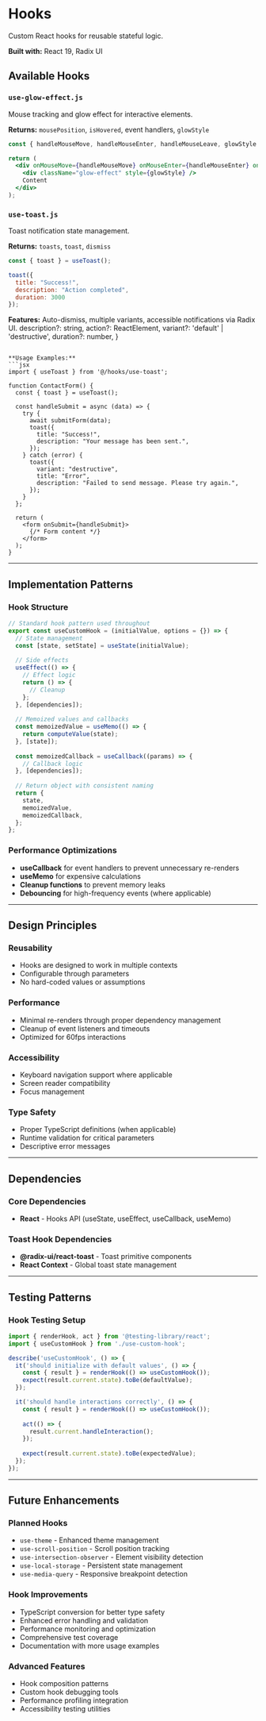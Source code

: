 # Hooks

Custom React hooks for reusable stateful logic.

**Built with:** React 19, Radix UI

## Available Hooks

### `use-glow-effect.js`
Mouse tracking and glow effect for interactive elements.

**Returns:** `mousePosition`, `isHovered`, event handlers, `glowStyle`

```jsx
const { handleMouseMove, handleMouseEnter, handleMouseLeave, glowStyle } = useGlowEffect();

return (
  <div onMouseMove={handleMouseMove} onMouseEnter={handleMouseEnter} onMouseLeave={handleMouseLeave}>
    <div className="glow-effect" style={glowStyle} />
    Content
  </div>
);
```

### `use-toast.js`
Toast notification state management.

**Returns:** `toasts`, `toast`, `dismiss`

```jsx
const { toast } = useToast();

toast({
  title: "Success!",
  description: "Action completed",
  duration: 3000
});
```

**Features:** Auto-dismiss, multiple variants, accessible notifications via Radix UI.
  description?: string,
  action?: ReactElement,
  variant?: 'default' | 'destructive',
  duration?: number,
}
```

**Usage Examples:**
```jsx
import { useToast } from '@/hooks/use-toast';

function ContactForm() {
  const { toast } = useToast();

  const handleSubmit = async (data) => {
    try {
      await submitForm(data);
      toast({
        title: "Success!",
        description: "Your message has been sent.",
      });
    } catch (error) {
      toast({
        variant: "destructive",
        title: "Error",
        description: "Failed to send message. Please try again.",
      });
    }
  };

  return (
    <form onSubmit={handleSubmit}>
      {/* Form content */}
    </form>
  );
}
```

---

## Implementation Patterns

### Hook Structure
```javascript
// Standard hook pattern used throughout
export const useCustomHook = (initialValue, options = {}) => {
  // State management
  const [state, setState] = useState(initialValue);
  
  // Side effects
  useEffect(() => {
    // Effect logic
    return () => {
      // Cleanup
    };
  }, [dependencies]);
  
  // Memoized values and callbacks
  const memoizedValue = useMemo(() => {
    return computeValue(state);
  }, [state]);
  
  const memoizedCallback = useCallback((params) => {
    // Callback logic
  }, [dependencies]);
  
  // Return object with consistent naming
  return {
    state,
    memoizedValue,
    memoizedCallback,
  };
};
```

### Performance Optimizations
- **useCallback** for event handlers to prevent unnecessary re-renders
- **useMemo** for expensive calculations
- **Cleanup functions** to prevent memory leaks
- **Debouncing** for high-frequency events (where applicable)

---

## Design Principles

### Reusability
- Hooks are designed to work in multiple contexts
- Configurable through parameters
- No hard-coded values or assumptions

### Performance
- Minimal re-renders through proper dependency management
- Cleanup of event listeners and timeouts
- Optimized for 60fps interactions

### Accessibility
- Keyboard navigation support where applicable
- Screen reader compatibility
- Focus management

### Type Safety
- Proper TypeScript definitions (when applicable)
- Runtime validation for critical parameters
- Descriptive error messages

---

## Dependencies

### Core Dependencies
- **React** - Hooks API (useState, useEffect, useCallback, useMemo)

### Toast Hook Dependencies
- **@radix-ui/react-toast** - Toast primitive components
- **React Context** - Global toast state management

---

## Testing Patterns

### Hook Testing Setup
```javascript
import { renderHook, act } from '@testing-library/react';
import { useCustomHook } from './use-custom-hook';

describe('useCustomHook', () => {
  it('should initialize with default values', () => {
    const { result } = renderHook(() => useCustomHook());
    expect(result.current.state).toBe(defaultValue);
  });

  it('should handle interactions correctly', () => {
    const { result } = renderHook(() => useCustomHook());
    
    act(() => {
      result.current.handleInteraction();
    });
    
    expect(result.current.state).toBe(expectedValue);
  });
});
```

---

## Future Enhancements

### Planned Hooks
- `use-theme` - Enhanced theme management
- `use-scroll-position` - Scroll position tracking
- `use-intersection-observer` - Element visibility detection
- `use-local-storage` - Persistent state management
- `use-media-query` - Responsive breakpoint detection

### Hook Improvements
- TypeScript conversion for better type safety
- Enhanced error handling and validation
- Performance monitoring and optimization
- Comprehensive test coverage
- Documentation with more usage examples

### Advanced Features
- Hook composition patterns
- Custom hook debugging tools
- Performance profiling integration
- Accessibility testing utilities
